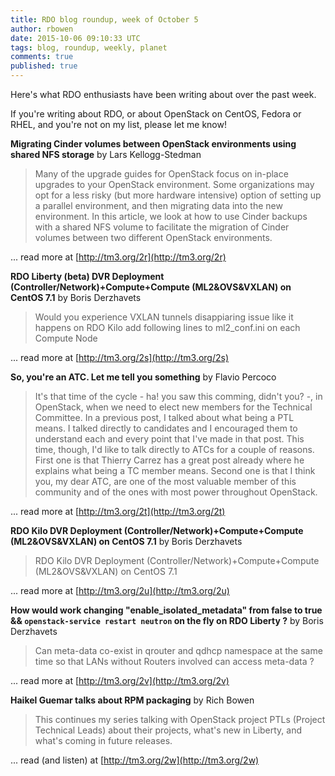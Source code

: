 ```yaml
---
title: RDO blog roundup, week of October 5
author: rbowen
date: 2015-10-06 09:10:33 UTC
tags: blog, roundup, weekly, planet
comments: true
published: true
---
```


Here's what RDO enthusiasts have been writing about over the past week.

If you're writing about RDO, or about OpenStack on CentOS, Fedora or RHEL, and you're not on my list, please let me know!

**Migrating Cinder volumes between OpenStack environments using shared NFS storage** by Lars Kellogg-Stedman

> Many of the upgrade guides for OpenStack focus on in-place upgrades to your OpenStack environment. Some organizations may opt for a less risky (but more hardware intensive) option of setting up a parallel environment, and then migrating data into the new environment. In this article, we look at how to use Cinder backups with a shared NFS volume to facilitate the migration of Cinder volumes between two different OpenStack environments.

... read more at [http://tm3.org/2r](http://tm3.org/2r)

**RDO Liberty (beta) DVR Deployment (Controller/Network)+Compute+Compute (ML2&OVS&VXLAN) on CentOS 7.1** by Boris Derzhavets

> Would you experience VXLAN tunnels disappiaring issue like it happens
on RDO Kilo add following lines to ml2_conf.ini on each Compute Node

... read more at [http://tm3.org/2s](http://tm3.org/2s)

**So, you're an ATC. Let me tell you something** by Flavio Percoco

> It's that time of the cycle - ha! you saw this comming, didn't you? -, in OpenStack, when we need to elect new members for the Technical Committee. In a previous post, I talked about what being a PTL means. I talked directly to candidates and I encouraged them to understand each and every point that I've made in that post. This time, though, I'd like to talk directly to ATCs for a couple of reasons. First one is that Thierry Carrez has a great post already where he explains what being a TC member means. Second one is that I think you, my dear ATC, are one of the most valuable member of this community and of the ones with most power throughout OpenStack.

... read more at [http://tm3.org/2t](http://tm3.org/2t)

**RDO Kilo DVR Deployment (Controller/Network)+Compute+Compute (ML2&OVS&VXLAN) on CentOS 7.1** by Boris Derzhavets

> RDO Kilo DVR Deployment (Controller/Network)+Compute+Compute (ML2&OVS&VXLAN) on CentOS 7.1

... read more at [http://tm3.org/2u](http://tm3.org/2u)

**How would work changing "enable_isolated_metadata" from false to true && `openstack-service restart neutron` on the fly on RDO Liberty ?** by Boris Derzhavets

> Can meta-data co-exist in qrouter and qdhcp namespace at the same time
so that LANs without Routers involved can access meta-data ?

... read more at [http://tm3.org/2v](http://tm3.org/2v)

**Haikel Guemar talks about RPM packaging** by Rich Bowen

> This continues my series talking with OpenStack project PTLs (Project Technical Leads) about their projects, what's new in Liberty, and what's coming in future releases.

... read (and listen) at [http://tm3.org/2w](http://tm3.org/2w)
